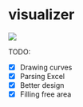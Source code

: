 # visualizer

<img src="https://i.postimg.cc/3R7nhhjd/image.png"> 

TODO:

- [x] Drawing curves
- [x] Parsing Excel
- [x] Better design
- [x] Filling free area
